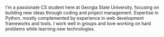 I'm a passionate CS student here at Georgia State University, focusing on building new ideas through coding and project management. Expertise in Python, mostly complemented by experience in web development frameworks and tools. I work well in groups and love working on hard problems while learning new technologies.
